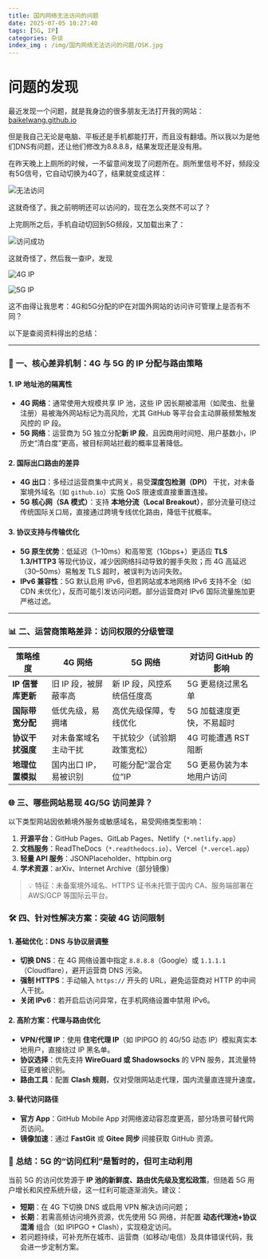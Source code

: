 ```yaml
---
title: 国内网络无法访问的问题
date: 2025-07-05 10:27:40
tags: [5G, IP]
categories: 杂谈
index_img : /img/国内网络无法访问的问题/OSK.jpg
---
```

# 问题的发现

最近发现一个问题，就是我身边的很多朋友无法打开我的网站： [baikelwang.github.io](https://baikelwang.github.io)

但是我自己无论是电脑、平板还是手机都能打开，而且没有翻墙。所以我以为是他们DNS有问题，还让他们修改为8.8.8.8，结果发现还是没有用。

在昨天晚上上厕所的时候，一不留意间发现了问题所在。厕所里信号不好，频段没有5G信号，它自动切换为4G了，结果就变成这样：

![无法访问](/img/国内网络无法访问的问题/4.jpg)

这就奇怪了，我之前明明还可以访问的，现在怎么突然不可以了？

上完厕所之后，手机自动切回到5G频段，又加载出来了：

![访问成功](/img/国内网络无法访问的问题/5.jpg)

这就奇怪了，然后我一查IP，发现

![4G IP](/img/国内网络无法访问的问题/4g.jpg)

![5G IP](/img/国内网络无法访问的问题/5g.jpg)

这不由得让我思考：4G和5G分配的IP在对国外网站的访问许可管理上是否有不同？

以下是查阅资料得出的总结：

---

### 🔧 **一、核心差异机制：4G 与 5G 的 IP 分配与路由策略**
#### 1. **IP 地址池的隔离性**
   - **4G 网络**：通常使用大规模共享 IP 池，这些 IP 因长期被滥用（如爬虫、批量注册）易被海外网站标记为高风险，尤其 GitHub 等平台会主动屏蔽频繁触发风控的 IP 段。
   - **5G 网络**：运营商为 5G 独立分配**新 IP 段**，且因商用时间短、用户基数小，IP 历史“清白度”更高，被目标网站拦截的概率显著降低。

#### 2. **国际出口路由的差异**
   - **4G 出口**：多经过运营商集中式网关，易受**深度包检测（DPI）** 干扰，对未备案境外域名（如 `github.io`）实施 QoS 限速或直接重置连接。
   - **5G 核心网（SA 模式）**：支持 **本地分流（Local Breakout）**，部分流量可绕过传统国际关口局，直接通过跨境专线优化路由，降低干扰概率。

#### 3. **协议支持与传输优化**
   - **5G 原生优势**：低延迟（1–10ms）和高带宽（1Gbps+）更适应 **TLS 1.3/HTTP3** 等现代协议，减少因网络抖动导致的握手失败；而 4G 高延迟（30–50ms）易触发 TLS 超时，被误判为访问失败。
   - **IPv6 兼容性**：5G 默认启用 IPv6，但若网站或本地网络 IPv6 支持不全（如 CDN 未优化），反而可能引发访问问题。部分运营商对 IPv6 国际流量施加更严格过滤。

---

### 📊 **二、运营商策略差异：访问权限的分级管理**
| **策略维度**       | **4G 网络**                  | **5G 网络**                  | **对访问 GitHub 的影响**         |
|---------------------|-----------------------------|-----------------------------|----------------------------------|
| **IP 信誉库更新**   | 旧 IP 段，被屏蔽率高        | 新 IP 段，风控系统信任度高  | 5G 更易绕过黑名单                |
| **国际带宽分配**    | 低优先级，易拥堵            | 高优先级保障，专线优化      | 5G 加载速度更快，不易超时        |
| **协议干扰强度**    | 对未备案域名主动干扰        | 干扰较少（试验期政策宽松）  | 4G 可能遭遇 RST 阻断             |
| **地理位置模拟**    | 国内出口 IP，易被识别       | 可能分配“混合定位”IP        | 5G 更易伪装为本地用户访问 |


### 🌐 **三、哪些网站易现 4G/5G 访问差异？**
以下类型网站因依赖境外服务或敏感域名，易受网络类型影响：  
1. **开源平台**：GitHub Pages、GitLab Pages、Netlify（`*.netlify.app`）  
2. **文档服务**：ReadTheDocs（`*.readthedocs.io`）、Vercel（`*.vercel.app`）  
3. **轻量 API 服务**：JSONPlaceholder、httpbin.org  
4. **学术资源**：arXiv、Internet Archive（部分镜像）  

> 💡 特征：未备案境外域名、HTTPS 证书未托管于国内 CA、服务端部署在 AWS/GCP 等国际云平台。


### 🛠️ **四、针对性解决方案：突破 4G 访问限制**
#### 1. **基础优化：DNS 与协议层调整**
   - **切换 DNS**：在 4G 网络设置中指定 `8.8.8.8`（Google）或 `1.1.1.1`（Cloudflare），避开运营商 DNS 污染。
   - **强制 HTTPS**：手动输入 `https://` 开头的 URL，避免运营商对 HTTP 的中间人干扰。
   - **关闭 IPv6**：若开启后访问异常，在手机网络设置中禁用 IPv6。

#### 2. **高阶方案：代理与路由优化**
   - **VPN/代理 IP**：使用 **住宅代理 IP**（如 IPIPGO 的 4G/5G 动态 IP）模拟真实本地用户，直接绕过 IP 黑名单。
   - **协议选择**：优先支持 **WireGuard 或 Shadowsocks** 的 VPN 服务，其流量特征更难被识别。
   - **路由工具**：配置 **Clash 规则**，仅对受限网站走代理，国内流量直连提升速度。

#### 3. **替代访问路径**
   - **官方 App**：GitHub Mobile App 对网络波动容忍度更高，部分场景可替代网页访问。
   - **镜像加速**：通过 **FastGit** 或 **Gitee 同步** 间接获取 GitHub 资源。


### 💎 **总结：5G 的“访问红利”是暂时的，但可主动利用**
当前 5G 的访问优势源于 **IP 池的新鲜度、路由优先级及宽松政策**，但随着 5G 用户增长和风控系统升级，这一红利可能逐渐消失。建议：  
- **短期**：在 4G 下切换 DNS 或启用 VPN 解决访问问题；  
- **长期**：若需高频访问境外资源，优先使用 5G 网络，并配置 **动态代理池+协议混淆** 组合（如 IPIPGO + Clash），实现稳定访问。  
- 若问题持续，可补充所在城市、运营商（如移动/电信）及具体错误代码，我会进一步定制方案。